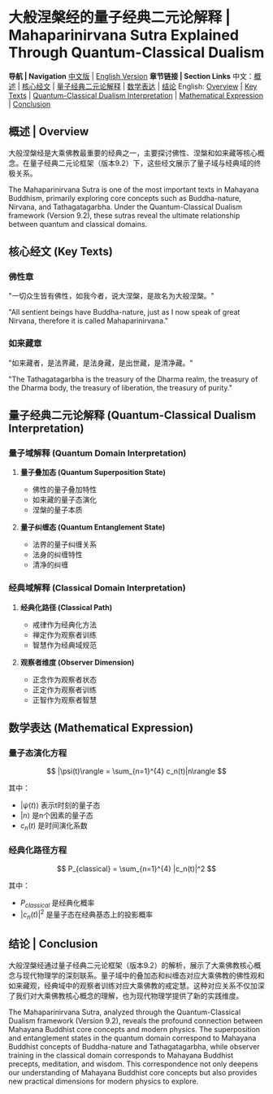 # 大般涅槃经的量子经典二元论解释 | Mahaparinirvana Sutra Explained Through Quantum-Classical Dualism

**导航 | Navigation**
[中文版](#大般涅槃经解析) | [English Version](#mahaparinirvana-sutra-analysis)
**章节链接 | Section Links**
中文：[概述](#概述-overview) | [核心经文](#核心经文-key-texts) | [量子经典二元论解释](#量子经典二元论解释-quantum-classical-dualism-interpretation) | [数学表达](#数学表达-mathematical-expression) | [结论](#结论-conclusion)
English: [Overview](#概述-overview) | [Key Texts](#核心经文-key-texts) | [Quantum-Classical Dualism Interpretation](#量子经典二元论解释-quantum-classical-dualism-interpretation) | [Mathematical Expression](#数学表达-mathematical-expression) | [Conclusion](#结论-conclusion)

## 概述 | Overview

大般涅槃经是大乘佛教最重要的经典之一，主要探讨佛性、涅槃和如来藏等核心概念。在量子经典二元论框架（版本9.2）下，这些经文展示了量子域与经典域的终极关系。

The Mahaparinirvana Sutra is one of the most important texts in Mahayana Buddhism, primarily exploring core concepts such as Buddha-nature, Nirvana, and Tathagatagarbha. Under the Quantum-Classical Dualism framework (Version 9.2), these sutras reveal the ultimate relationship between quantum and classical domains.

## 核心经文 (Key Texts)

### 佛性章
"一切众生皆有佛性，如我今者，说大涅槃，是故名为大般涅槃。"

"All sentient beings have Buddha-nature, just as I now speak of great Nirvana, therefore it is called Mahaparinirvana."

### 如来藏章
"如来藏者，是法界藏，是法身藏，是出世藏，是清净藏。"

"The Tathagatagarbha is the treasury of the Dharma realm, the treasury of the Dharma body, the treasury of liberation, the treasury of purity."

## 量子经典二元论解释 (Quantum-Classical Dualism Interpretation)

### 量子域解释 (Quantum Domain Interpretation)
1. **量子叠加态 (Quantum Superposition State)**
   - 佛性的量子叠加特性
   - 如来藏的量子态演化
   - 涅槃的量子本质

2. **量子纠缠态 (Quantum Entanglement State)**
   - 法界的量子纠缠关系
   - 法身的纠缠特性
   - 清净的纠缠

### 经典域解释 (Classical Domain Interpretation)
1. **经典化路径 (Classical Path)**
   - 戒律作为经典化方法
   - 禅定作为观察者训练
   - 智慧作为经典域规范

2. **观察者维度 (Observer Dimension)**
   - 正念作为观察者状态
   - 正定作为观察者训练
   - 正智作为观察者智慧

## 数学表达 (Mathematical Expression)

### 量子态演化方程

$$
|\psi(t)\rangle = \sum_{n=1}^{4} c_n(t)|n\rangle
$$

其中：
- $`|\psi(t)\rangle`$ 表示t时刻的量子态
- $`|n\rangle`$ 是n个因素的量子态
- $`c_n(t)`$ 是时间演化系数

### 经典化路径方程

$$
P_{classical} = \sum_{n=1}^{4} |c_n(t)|^2
$$

其中：
- $`P_{classical}`$ 是经典化概率
- $`|c_n(t)|^2`$ 是量子态在经典基态上的投影概率

## 结论 | Conclusion

大般涅槃经通过量子经典二元论框架（版本9.2）的解析，展示了大乘佛教核心概念与现代物理学的深刻联系。量子域中的叠加态和纠缠态对应大乘佛教的佛性观和如来藏观，经典域中的观察者训练对应大乘佛教的戒定慧。这种对应关系不仅加深了我们对大乘佛教核心概念的理解，也为现代物理学提供了新的实践维度。

The Mahaparinirvana Sutra, analyzed through the Quantum-Classical Dualism framework (Version 9.2), reveals the profound connection between Mahayana Buddhist core concepts and modern physics. The superposition and entanglement states in the quantum domain correspond to Mahayana Buddhist concepts of Buddha-nature and Tathagatagarbha, while observer training in the classical domain corresponds to Mahayana Buddhist precepts, meditation, and wisdom. This correspondence not only deepens our understanding of Mahayana Buddhist core concepts but also provides new practical dimensions for modern physics to explore.